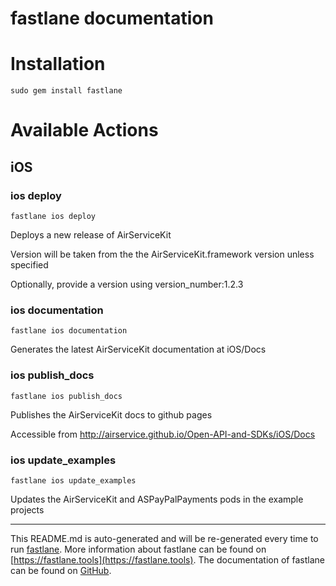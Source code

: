fastlane documentation
================
# Installation
```
sudo gem install fastlane
```
# Available Actions
## iOS
### ios deploy
```
fastlane ios deploy
```
Deploys a new release of AirServiceKit

Version will be taken from the the AirServiceKit.framework version unless specified

Optionally, provide a version using version_number:1.2.3
### ios documentation
```
fastlane ios documentation
```
Generates the latest AirServiceKit documentation at iOS/Docs
### ios publish_docs
```
fastlane ios publish_docs
```
Publishes the AirServiceKit docs to github pages

Accessible from http://airservice.github.io/Open-API-and-SDKs/iOS/Docs
### ios update_examples
```
fastlane ios update_examples
```
Updates the AirServiceKit and ASPayPalPayments pods in the example projects

----

This README.md is auto-generated and will be re-generated every time to run [fastlane](https://fastlane.tools).
More information about fastlane can be found on [https://fastlane.tools](https://fastlane.tools).
The documentation of fastlane can be found on [GitHub](https://github.com/fastlane/fastlane/tree/master/fastlane).